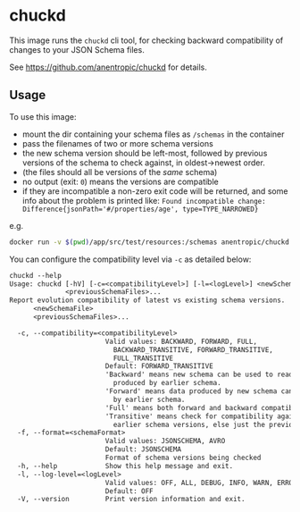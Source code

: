 # chuckd

This image runs the `chuckd` cli tool, for checking backward compatibility of changes to your JSON Schema files.

See https://github.com/anentropic/chuckd for details.

## Usage

To use this image:

- mount the dir containing your schema files as `/schemas` in the container
- pass the filenames of two or more schema versions
- the new schema version should be left-most, followed by previous versions of the schema to check against, in oldest->newest order.
- (the files should all be versions of the _same_ schema)
- no output (exit: `0`) means the versions are compatible
- if they are incompatible a non-zero exit code will be returned, and some info about the problem is printed like:  `Found incompatible change: Difference{jsonPath='#/properties/age', type=TYPE_NARROWED}`

e.g.

```sh
docker run -v $(pwd)/app/src/test/resources:/schemas anentropic/chuckd person-1.1.0.json person-1.0.0.json
```

You can configure the compatibility level via `-c` as detailed below:

```txt
chuckd --help
Usage: chuckd [-hV] [-c=<compatibilityLevel>] [-l=<logLevel>] <newSchemaFile>
              <previousSchemaFiles>...
Report evolution compatibility of latest vs existing schema versions.
      <newSchemaFile>
      <previousSchemaFiles>...

  -c, --compatibility=<compatibilityLevel>
                        Valid values: BACKWARD, FORWARD, FULL,
                          BACKWARD_TRANSITIVE, FORWARD_TRANSITIVE,
                          FULL_TRANSITIVE
                        Default: FORWARD_TRANSITIVE
                        'Backward' means new schema can be used to read data
                          produced by earlier schema.
                        'Forward' means data produced by new schema can be read
                          by earlier schema.
                        'Full' means both forward and backward compatible.
                        'Transitive' means check for compatibility against all
                          earlier schema versions, else just the previous one.
  -f, --format=<schemaFormat>
                        Valid values: JSONSCHEMA, AVRO
                        Default: JSONSCHEMA
                        Format of schema versions being checked
  -h, --help            Show this help message and exit.
  -l, --log-level=<logLevel>
                        Valid values: OFF, ALL, DEBUG, INFO, WARN, ERROR, FATAL
                        Default: OFF
  -V, --version         Print version information and exit.
```
